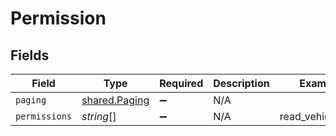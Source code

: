 # Permission


## Fields

| Field                                                 | Type                                                  | Required                                              | Description                                           | Example                                               |
| ----------------------------------------------------- | ----------------------------------------------------- | ----------------------------------------------------- | ----------------------------------------------------- | ----------------------------------------------------- |
| `paging`                                              | [shared.Paging](../../../sdk/models/shared/paging.md) | :heavy_minus_sign:                                    | N/A                                                   |                                                       |
| `permissions`                                         | *string*[]                                            | :heavy_minus_sign:                                    | N/A                                                   | read_vehicle_info                                     |